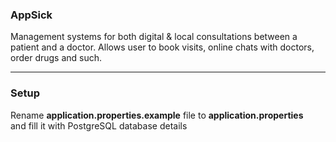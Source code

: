 ### AppSick

Management systems for both digital & local consultations between a patient and a doctor.  Allows user to book visits, online chats with doctors, order drugs and such.

<hr />

### Setup

Rename <b>application.properties.example</b> file to <b>application.properties</b> <br/>and fill it with PostgreSQL database details
